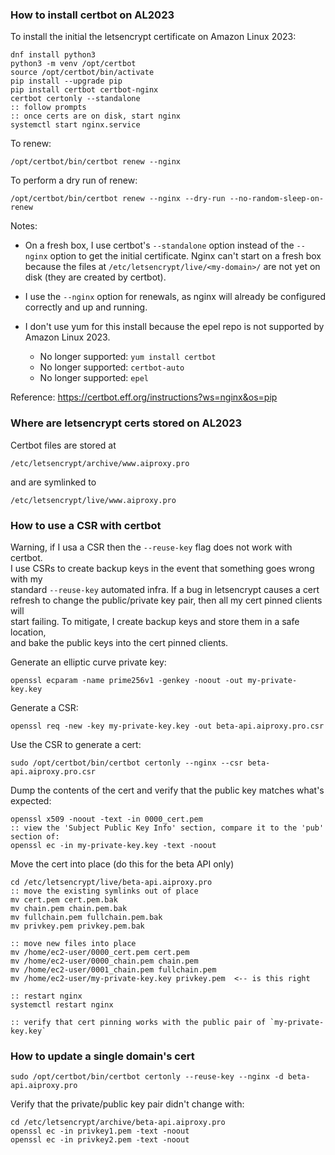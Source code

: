 <!-- 2023-04-30 -->  
### How to install certbot on AL2023  
  
To install the initial the letsencrypt certificate on Amazon Linux 2023:  
  
    dnf install python3  
    python3 -m venv /opt/certbot  
    source /opt/certbot/bin/activate  
    pip install --upgrade pip  
    pip install certbot certbot-nginx  
    certbot certonly --standalone  
    :: follow prompts  
    :: once certs are on disk, start nginx  
    systemctl start nginx.service  
  
To renew:  
  
    /opt/certbot/bin/certbot renew --nginx  
  
To perform a dry run of renew:  
  
    /opt/certbot/bin/certbot renew --nginx --dry-run --no-random-sleep-on-renew  
  
Notes:  
  
* On a fresh box, I use certbot's `--standalone` option instead of the `--nginx` option to get the initial certificate. Nginx can't start on a fresh box because the files at `/etc/letsencrypt/live/<my-domain>/` are not yet on disk (they are created by certbot).  
  
* I use the `--nginx` option for renewals, as nginx will already be configured correctly and up and running.  
  
* I don't use yum for this install because the epel repo is not supported by Amazon Linux 2023.  
  - No longer supported: `yum install certbot`  
  - No longer supported: `certbot-auto`  
  - No longer supported: `epel`  
  
Reference: https://certbot.eff.org/instructions?ws=nginx&os=pip  
  
  
### Where are letsencrypt certs stored on AL2023  
  
Certbot files are stored at  
  
    /etc/letsencrypt/archive/www.aiproxy.pro  
  
and are symlinked to  
  
    /etc/letsencrypt/live/www.aiproxy.pro  
  
  
### How to use a CSR with certbot  
  
Warning, if I usa a CSR then the `--reuse-key` flag does not work with certbot.  
I use CSRs to create backup keys in the event that something goes wrong with my   
standard `--reuse-key` automated infra. If a bug in letsencrypt causes a cert  
refresh to change the public/private key pair, then all my cert pinned clients will  
start failing. To mitigate, I create backup keys and store them in a safe location,  
and bake the public keys into the cert pinned clients.  
  
Generate an elliptic curve private key:  
  
    openssl ecparam -name prime256v1 -genkey -noout -out my-private-key.key  
  
Generate a CSR:  
  
    openssl req -new -key my-private-key.key -out beta-api.aiproxy.pro.csr  
  
Use the CSR to generate a cert:  
  
    sudo /opt/certbot/bin/certbot certonly --nginx --csr beta-api.aiproxy.pro.csr  
  
Dump the contents of the cert and verify that the public key matches what's expected:  
  
    openssl x509 -noout -text -in 0000_cert.pem  
    :: view the 'Subject Public Key Info' section, compare it to the 'pub' section of:  
    openssl ec -in my-private-key.key -text -noout  
  
Move the cert into place (do this for the beta API only)  
  
    cd /etc/letsencrypt/live/beta-api.aiproxy.pro  
    :: move the existing symlinks out of place  
    mv cert.pem cert.pem.bak  
    mv chain.pem chain.pem.bak  
    mv fullchain.pem fullchain.pem.bak  
    mv privkey.pem privkey.pem.bak  
  
    :: move new files into place  
    mv /home/ec2-user/0000_cert.pem cert.pem  
    mv /home/ec2-user/0000_chain.pem chain.pem  
    mv /home/ec2-user/0001_chain.pem fullchain.pem  
    mv /home/ec2-user/my-private-key.key privkey.pem  <-- is this right  
  
    :: restart nginx  
    systemctl restart nginx  
  
    :: verify that cert pinning works with the public pair of `my-private-key.key`  
  
  
### How to update a single domain's cert  
  
    sudo /opt/certbot/bin/certbot certonly --reuse-key --nginx -d beta-api.aiproxy.pro  
  
Verify that the private/public key pair didn't change with:  
  
    cd /etc/letsencrypt/archive/beta-api.aiproxy.pro  
    openssl ec -in privkey1.pem -text -noout  
    openssl ec -in privkey2.pem -text -noout  
  
